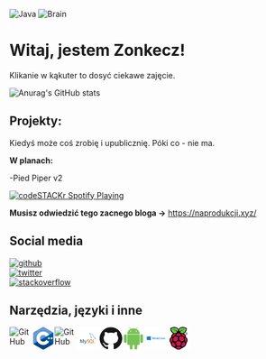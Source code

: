 ![Java](https://img.shields.io/badge/Java-★★★★★-%23ff7403)
![Brain](https://img.shields.io/badge/Brain-DEV%20ERROR%206068-%23ff0000)


# Witaj, jestem Zonkecz!

Klikanie w kąkuter to dosyć ciekawe zajęcie.

![Anurag's GitHub stats](https://github-readme-stats.vercel.app/api?username=zonkecz&show_icons=true&theme=react)

## Projekty: 

Kiedyś może coś zrobię i upublicznię. Póki co - nie ma.

**W planach:**

-Pied Piper v2


[<img src="https://spotify-github-profile.vercel.app/api/view?uid=xc5bolf7jfru7edjr1uvm8as6&cover_image=true" alt="codeSTACKr Spotify Playing" height="333" />](https://www.youtube.com/watch?v=dQw4w9WgXcQ)


**Musisz odwiedzić tego zacnego bloga ->** https://naprodukcji.xyz/

## Social media
[<img src='https://cdn.jsdelivr.net/npm/simple-icons@3.0.1/icons/github.svg' alt='github' height='40'>](https://github.com/Zonkecz)  
[<img src='https://cdn.jsdelivr.net/npm/simple-icons@3.0.1/icons/twitter.svg' alt='twitter' height='40'>](https://twitter.com/J4c0b_2)  
[<img src='https://cdn.jsdelivr.net/npm/simple-icons@3.0.1/icons/stackoverflow.svg' alt='stackoverflow' height='40'>](https://stackoverflow.com/users/15216021)  


## Narzędzia, języki i inne
 


<img align="left" alt="GitHub" width="40px" src="https://cdn.iconscout.com/icon/free/png-256/java-60-1174953.png" />
<img align="left" alt="GitHub" width="40px" src="https://raw.githubusercontent.com/github/explore/80688e429a7d4ef2fca1e82350fe8e3517d3494d/topics/cpp/cpp.png" />
<img align="left" alt="GitHub" width="40px" src="https://confluence.jetbrains.com/download/attachments/10818/IDEADEV?version=6&modificationDate=1449747979000&api=v2" />
<img align="left" alt="MySQL" width="40px" src="https://raw.githubusercontent.com/github/explore/80688e429a7d4ef2fca1e82350fe8e3517d3494d/topics/mysql/mysql.png" />
<img align="left" alt="GitHub" width="40px" src="https://raw.githubusercontent.com/github/explore/78df643247d429f6cc873026c0622819ad797942/topics/github/github.png" />
<img align="left" alt="GitHub" width="40px" src="https://raw.githubusercontent.com/github/explore/80688e429a7d4ef2fca1e82350fe8e3517d3494d/topics/android/android.png" />
<img align="left" alt="GitHub" width="40px" src="https://raw.githubusercontent.com/github/explore/80688e429a7d4ef2fca1e82350fe8e3517d3494d/topics/windows/windows.png" />
<img align="left" alt="GitHub" width="40px" src="https://raw.githubusercontent.com/github/explore/80688e429a7d4ef2fca1e82350fe8e3517d3494d/topics/raspberry-pi/raspberry-pi.png" />





